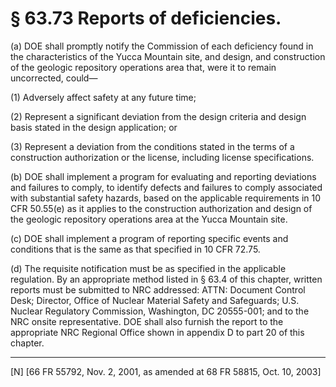 # § 63.73   Reports of deficiencies.

(a) DOE shall promptly notify the Commission of each deficiency found in the characteristics of the Yucca Mountain site, and design, and construction of the geologic repository operations area that, were it to remain uncorrected, could— 


(1) Adversely affect safety at any future time; 


(2) Represent a significant deviation from the design criteria and design basis stated in the design application; or 


(3) Represent a deviation from the conditions stated in the terms of a construction authorization or the license, including license specifications. 


(b) DOE shall implement a program for evaluating and reporting deviations and failures to comply, to identify defects and failures to comply associated with substantial safety hazards, based on the applicable requirements in 10 CFR 50.55(e) as it applies to the construction authorization and design of the geologic repository operations area at the Yucca Mountain site. 


(c) DOE shall implement a program of reporting specific events and conditions that is the same as that specified in 10 CFR 72.75. 


(d) The requisite notification must be as specified in the applicable regulation. By an appropriate method listed in § 63.4 of this chapter, written reports must be submitted to NRC addressed: ATTN: Document Control Desk; Director, Office of Nuclear Material Safety and Safeguards; U.S. Nuclear Regulatory Commission, Washington, DC 20555-001; and to the NRC onsite representative. DOE shall also furnish the report to the appropriate NRC Regional Office shown in appendix D to part 20 of this chapter.



---

[N] [66 FR 55792, Nov. 2, 2001, as amended at 68 FR 58815, Oct. 10, 2003]




